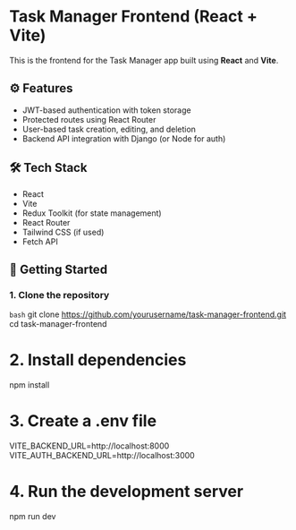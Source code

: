 # Task Manager Frontend (React + Vite)

This is the frontend for the Task Manager app built using **React** and **Vite**.

## ⚙️ Features

- JWT-based authentication with token storage
- Protected routes using React Router
- User-based task creation, editing, and deletion
- Backend API integration with Django (or Node for auth)

## 🛠️ Tech Stack

- React
- Vite
- Redux Toolkit (for state management)
- React Router
- Tailwind CSS (if used)
- Fetch API

## 🚀 Getting Started

### 1. Clone the repository

```bash```
git clone https://github.com/yourusername/task-manager-frontend.git
cd task-manager-frontend

# 2. Install dependencies
npm install

# 3. Create a .env file
VITE_BACKEND_URL=http://localhost:8000
VITE_AUTH_BACKEND_URL=http://localhost:3000

# 4. Run the development server
npm run dev
